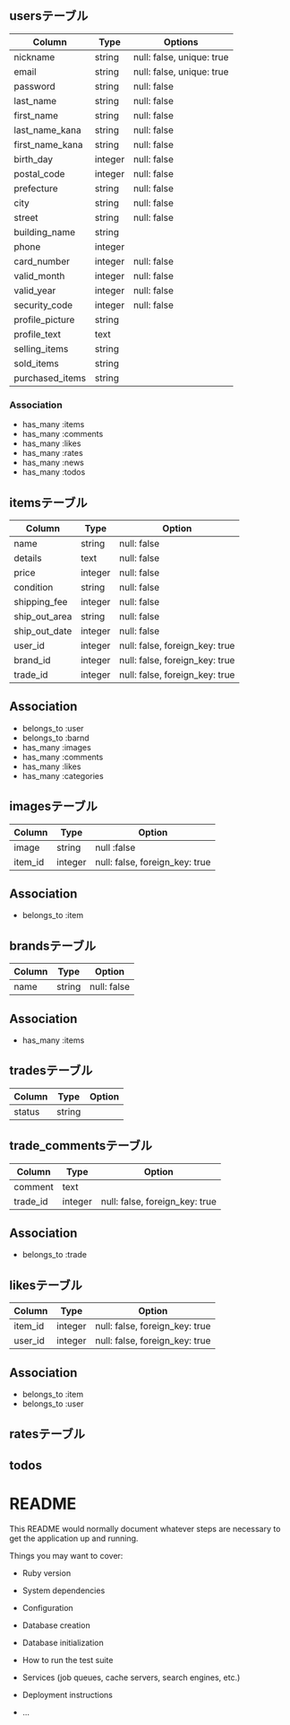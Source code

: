 ## usersテーブル

| Column          | Type    | Options                   |
| --------------- | ------- | ------------------------- |
| nickname        | string  | null: false, unique: true |
| email           | string  | null: false, unique: true |
| password        | string  | null: false               |
| last_name       | string  | null: false               |
| first_name      | string  | null: false               |
| last_name_kana  | string  | null: false               |
| first_name_kana | string  | null: false               |
| birth_day       | integer | null: false               |
| postal_code     | integer | null: false               |
| prefecture      | string  | null: false               |
| city            | string  | null: false               |
| street          | string  | null: false               |
| building_name   | string  |                           |
| phone           | integer |                           |
| card_number     | integer | null: false               |
| valid_month     | integer | null: false               |
| valid_year      | integer | null: false               |
| security_code   | integer | null: false               |
| profile_picture | string  |                           |
| profile_text    | text    |                           |
| selling_items   | string  |                           |
| sold_items      | string  |                           |
| purchased_items | string  |                           |

### Association
- has_many :items
- has_many :comments
- has_many :likes
- has_many :rates
- has_many :news
- has_many :todos

## itemsテーブル

| Column        | Type    | Option                         |
| ------------- | ------- | ------------------------------ |
| name          | string  | null: false                    |
| details       | text    | null: false                    |
| price         | integer | null: false                    |
| condition     | string  | null: false                    |
| shipping_fee  | integer | null: false                    |
| ship_out_area | string  | null: false                    |
| ship_out_date | integer | null: false                    |
| user_id       | integer | null: false, foreign_key: true |
| brand_id      | integer | null: false, foreign_key: true |
| trade_id      | integer | null: false, foreign_key: true |

## Association
- belongs_to :user
- belongs_to :barnd
- has_many :images
- has_many :comments
- has_many :likes
- has_many :categories


## imagesテーブル

| Column  | Type    | Option                         |
| ------- | ------- | ------------------------------ |
| image   | string  | null :false                    |
| item_id | integer | null: false, foreign_key: true |

## Association
- belongs_to :item


## brandsテーブル
| Column | Type   | Option      |
| ------ | ------ | ----------- |
| name   | string | null: false |

## Association
- has_many :items


## tradesテーブル
| Column | Type   | Option |
| ------ | ------ | ------ |
| status | string |        |


## trade_commentsテーブル
| Column   | Type    | Option                         |
| -------- | ------- | ------------------------------ |
| comment  | text    |                                |
| trade_id | integer | null: false, foreign_key: true |

## Association
- belongs_to :trade

## likesテーブル
| Column  | Type    | Option                         |
| ------- | ------- | ------------------------------ |
| item_id | integer | null: false, foreign_key: true |
| user_id | integer | null: false, foreign_key: true |

## Association
- belongs_to :item
- belongs_to :user


## ratesテーブル

## todos

# README

This README would normally document whatever steps are necessary to get the
application up and running.

Things you may want to cover:

* Ruby version

* System dependencies

* Configuration

* Database creation

* Database initialization

* How to run the test suite

* Services (job queues, cache servers, search engines, etc.)

* Deployment instructions

* ...
